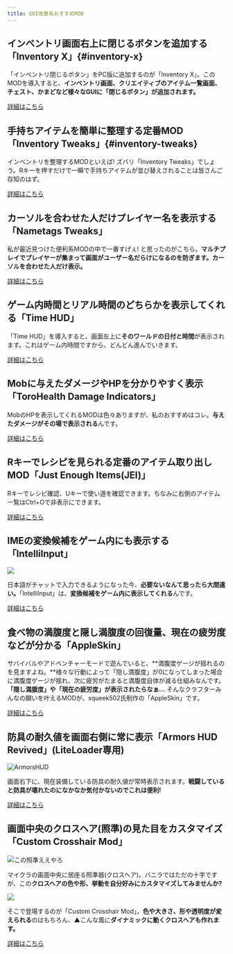 ```yaml
---
title: GUI改善系おすすめMOD
---
```


## インベントリ画面右上に閉じるボタンを追加する「Inventory X」{#inventory-x}

「インベントリ閉じるボタン」をPC版に追加するのが「Inventory X」。このMODを導入すると、**インベントリ画面、クリエイティブのアイテム一覧画面、チェスト、かまどなど様々なGUIに「閉じるボタン」が追加されます。**

<a class="button button--primary" href="/minecraft-je/mod/inventory-x">詳細はこちら</a>

## 手持ちアイテムを簡単に整理する定番MOD「Inventory Tweaks」{#inventory-tweaks}

インベントリを整理するMODといえば! ズバリ「Inventory Tweaks」でしょう。Rキーを押すだけで一瞬で手持ちアイテムが並び替えされることは皆さんご存知のはず。

<a class="button button--primary" href="/minecraft-je/mod/inventory-tweaks">詳細はこちら</a>

## カーソルを合わせた人だけプレイヤー名を表示する「Nametags Tweaks」

私が最近見つけた便利系MODの中で一番すげぇ! と思ったのがこちら。**マルチプレイでプレイヤーが集まって画面がユーザー名だらけになるのを防ぎます。カーソルを合わせた人だけ表示。**

<a class="button button--primary" href="/minecraft-je/mod/nametags-tweaks">詳細はこちら</a>

## ゲーム内時間とリアル時間のどちらかを表示してくれる「Time HUD」

「Time HUD」を導入すると、画面左上に**そのワールドの日付と時間**が表示されます。これはゲーム内時間ですから、どんどん進んでいきます。

<a class="button button--primary" href="/minecraft-je/mod/time-hud">詳細はこちら</a>


## Mobに与えたダメージやHPを分かりやすく表示「ToroHealth Damage Indicators」

MobのHPを表示してくれるMODは色々ありますが、私のおすすめはコレ。**与えたダメージがその場で表示される**んです。

<a class="button button--primary" href="/minecraft-je/mod/torohealth-damage-indicators">詳細はこちら</a>

## Rキーでレシピを見られる定番のアイテム取り出しMOD「Just Enough Items(JEI)」

[](https://www.napoan.com/wp-content/uploads/2018/02/d0f81154be6c688857e011e304f9eb89_krdqmo.jfif)

Rキーでレシピ確認、Uキーで使い道を確認できます。ちなみに右側のアイテム一覧はCtrl+Oで非表示にできます。

<a class="button button--primary" href="/minecraft-je/mod/just-enough-items">詳細はこちら</a>

## IMEの変換候補をゲーム内にも表示する「IntelliInput」

![](https://cdn-ak.f.st-hatena.com/images/fotolife/s/sasigume/20210208/20210208094817.png)

日本語がチャットで入力できるようになった今、**必要ないなんて思ったら大間違い。**「IntelliInput」は、**変換候補をゲーム内に表示してくれる**んです。

<a class="button button--primary" href="/minecraft-je/mod/intelli-input">詳細はこちら</a>

## 食べ物の満腹度と隠し満腹度の回復量、現在の疲労度などが分かる「AppleSkin」

サバイバルやアドベンチャーモードで遊んでいると、**満腹度ゲージが揺れるのを見ますよね。**様々な行動によって「隠し満腹度」が0になってしまった場合に満腹度ゲージが揺れ、次に疲労がたまると満腹度自体が減る仕組みなんです。  
**「隠し満腹度」や「現在の疲労度」が表示されたらなぁ…** そんなクラフターみんなの願いを叶えるMODが、squeek502氏制作の「AppleSkin」です。

<a class="button button--primary" href="/minecraft-je/mod/apple-skin">詳細はこちら</a>

## 防具の耐久値を画面右側に常に表示「Armors HUD Revived」(LiteLoader専用)

![ArmorsHUD](https://cdn-ak.f.st-hatena.com/images/fotolife/s/sasigume/20210208/20210208103612.png)

画面右下に、現在装備している防具の耐久値が常時表示されます。**戦闘していると防具が壊れたのになかなか気付かないのでこれは便利!**

<a class="button button--primary" href="/minecraft-je/mod/armors-hud-revived">詳細はこちら</a>

## 画面中央のクロスヘア(照準)の見た目をカスタマイズ「Custom Crosshair Mod」

![この照準ええやろ](https://cdn-ak.f.st-hatena.com/images/fotolife/s/sasigume/20210208/20210208091658.png)

マイクラの画面中央に居座る照準器(クロスヘア)。バニラではただの十字ですが、この**クロスヘアの色や形、挙動を自分好みにカスタマイズしてみませんか?**

![](https://cdn-ak.f.st-hatena.com/images/fotolife/s/sasigume/20210208/20210208094805.gif)

そこで登場するのが「Custom Crosshair Mod」。**色や大きさ、形や透明度が変えられる**のはもちろん、▲こんな風に**ダイナミックに動くクロスヘアも作れます。**

<a class="button button--primary" href="/minecraft-je/mod/custom-crosshair">詳細はこちら</a>
